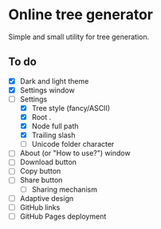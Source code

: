 # Online tree generator

Simple and small utility for tree generation.

## To do

- [x] Dark and light theme
- [x] Settings window
- [ ] Settings
  - [x] Tree style (fancy/ASCII)
  - [x] Root .
  - [x] Node full path
  - [x] Trailing slash
  - [ ] Unicode folder character
- [ ] About (or "How to use?") window
- [ ] Download button
- [ ] Copy button
- [ ] Share button
  - [ ] Sharing mechanism
- [ ] Adaptive design
- [ ] GitHub links
- [ ] GitHub Pages deployment
